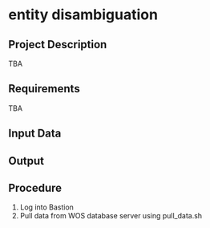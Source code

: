# entity disambiguation

## Project Description
TBA

## Requirements
TBA

## Input Data

## Output

## Procedure
1. Log into Bastion
2. Pull data from WOS database server using pull_data.sh
